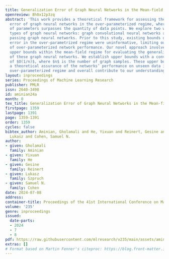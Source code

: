 ```yaml
---
title: Generalization Error of Graph Neural Networks in the Mean-field Regime
openreview: 8h0x12p3zq
abstract: 'This work provides a theoretical framework for assessing the generalization
  error of graph neural networks in the over-parameterized regime, where the number
  of parameters surpasses the quantity of data points. We explore two widely utilized
  types of graph neural networks: graph convolutional neural networks and message
  passing graph neural networks. Prior to this study, existing bounds on the generalization
  error in the over-parametrized regime were uninformative, limiting our understanding
  of over-parameterized network performance. Our novel approach involves deriving
  upper bounds within the mean-field regime for evaluating the generalization error
  of these graph neural networks. We establish upper bounds with a convergence rate
  of $O(1/n)$, where $n$ is the number of graph samples. These upper bounds offer
  a theoretical assurance of the networks’ performance on unseen data in the challenging
  over-parameterized regime and overall contribute to our understanding of their performance.'
layout: inproceedings
series: Proceedings of Machine Learning Research
publisher: PMLR
issn: 2640-3498
id: aminian24a
month: 0
tex_title: Generalization Error of Graph Neural Networks in the Mean-field Regime
firstpage: 1359
lastpage: 1391
page: 1359-1391
order: 1359
cycles: false
bibtex_author: Aminian, Gholamali and He, Yixuan and Reinert, Gesine and Szpruch,
  Lukasz and Cohen, Samuel N.
author:
- given: Gholamali
  family: Aminian
- given: Yixuan
  family: He
- given: Gesine
  family: Reinert
- given: Lukasz
  family: Szpruch
- given: Samuel N.
  family: Cohen
date: 2024-07-08
address:
container-title: Proceedings of the 41st International Conference on Machine Learning
volume: '235'
genre: inproceedings
issued:
  date-parts:
  - 2024
  - 7
  - 8
pdf: https://raw.githubusercontent.com/mlresearch/v235/main/assets/aminian24a/aminian24a.pdf
extras: []
# Format based on Martin Fenner's citeproc: https://blog.front-matter.io/posts/citeproc-yaml-for-bibliographies/
---
```

